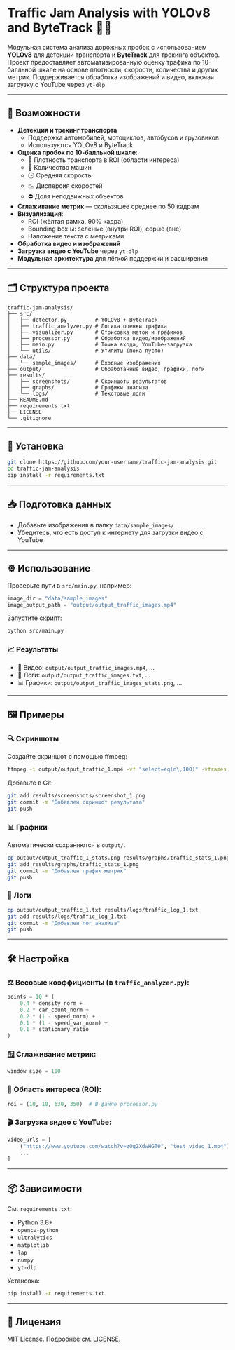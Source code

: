 # Traffic Jam Analysis with YOLOv8 and ByteTrack 🚦🚗

Модульная система анализа дорожных пробок с использованием **YOLOv8** для детекции транспорта и **ByteTrack** для трекинга объектов. Проект предоставляет автоматизированную оценку трафика по 10-балльной шкале на основе плотности, скорости, количества и других метрик. Поддерживается обработка изображений и видео, включая загрузку с YouTube через `yt-dlp`.

---

## 🔧 Возможности

- **Детекция и трекинг транспорта**
  - Поддержка автомобилей, мотоциклов, автобусов и грузовиков
  - Используются YOLOv8 и ByteTrack
- **Оценка пробок по 10-балльной шкале**:
  - 📏 Плотность транспорта в ROI (области интереса)
  - 🚗 Количество машин
  - 🕒 Средняя скорость
  - 📉 Дисперсия скоростей
  - ⛔ Доля неподвижных объектов
- **Сглаживание метрик** — скользящее среднее по 50 кадрам
- **Визуализация**:
  - ROI (жёлтая рамка, 90% кадра)
  - Bounding box'ы: зелёные (внутри ROI), серые (вне)
  - Наложение текста с метриками
- **Обработка видео и изображений**
- **Загрузка видео с YouTube** через `yt-dlp`
- **Модульная архитектура** для лёгкой поддержки и расширения

---

## 🗂 Структура проекта

```
traffic-jam-analysis/
├── src/
│   ├── detector.py         # YOLOv8 + ByteTrack
│   ├── traffic_analyzer.py # Логика оценки трафика
│   ├── visualizer.py       # Отрисовка меток и графиков
│   ├── processor.py        # Обработка видео/изображений
│   ├── main.py             # Точка входа, YouTube-загрузка
│   └── utils/              # Утилиты (пока пусто)
├── data/
│   └── sample_images/      # Входные изображения
├── output/                 # Обработанные видео, графики, логи
├── results/
│   ├── screenshots/        # Скриншоты результатов
│   ├── graphs/             # Графики анализа
│   └── logs/               # Текстовые логи
├── README.md
├── requirements.txt
├── LICENSE
└── .gitignore
```

---

## 🚀 Установка

```bash
git clone https://github.com/your-username/traffic-jam-analysis.git
cd traffic-jam-analysis
pip install -r requirements.txt
```

---

## 📥 Подготовка данных

- Добавьте изображения в папку `data/sample_images/`
- Убедитесь, что есть доступ к интернету для загрузки видео с YouTube

---

## ⚙️ Использование

Проверьте пути в `src/main.py`, например:

```python
image_dir = "data/sample_images"
image_output_path = "output/output_traffic_images.mp4"
```

Запустите скрипт:

```bash
python src/main.py
```

### 📈 Результаты

- 🎥 Видео: `output/output_traffic_images.mp4`, ...
- 📄 Логи: `output/output_traffic_images.txt`, ...
- 📊 Графики: `output/output_traffic_images_stats.png`, ...

---

## 🖼 Примеры

### 🔍 Скриншоты

Создайте скриншот с помощью ffmpeg:

```bash
ffmpeg -i output/output_traffic_1.mp4 -vf "select=eq(n\,100)" -vframes 1 results/screenshots/screenshot_1.png
```

Добавьте в Git:

```bash
git add results/screenshots/screenshot_1.png
git commit -m "Добавлен скриншот результата"
git push
```

### 📊 Графики

Автоматически сохраняются в `output/`.

```bash
cp output/output_traffic_1_stats.png results/graphs/traffic_stats_1.png
git add results/graphs/traffic_stats_1.png
git commit -m "Добавлен график метрик"
git push
```

### 📄 Логи

```bash
cp output/output_traffic_1.txt results/logs/traffic_log_1.txt
git add results/logs/traffic_log_1.txt
git commit -m "Добавлен лог анализа"
git push
```

---

## 🛠 Настройка

### ⚖️ Весовые коэффициенты (в `traffic_analyzer.py`):

```python
points = 10 * (
    0.4 * density_norm +
    0.2 * car_count_norm +
    0.2 * (1 - speed_norm) +
    0.1 * (1 - speed_var_norm) +
    0.1 * stationary_ratio
)
```

### 🪟 Сглаживание метрик:

```python
window_size = 100
```

### 📍 Область интереса (ROI):

```python
roi = (10, 10, 630, 350)  # В файле processor.py
```

### 🎬 Загрузка видео с YouTube:

```python
video_urls = [
    ("https://www.youtube.com/watch?v=zOq2XdwHGT0", "test_video_1.mp4"),
    ...
]
```

---

## 📦 Зависимости

См. `requirements.txt`:

- Python 3.8+
- `opencv-python`
- `ultralytics`
- `matplotlib`
- `lap`
- `numpy`
- `yt-dlp`

Установка:

```bash
pip install -r requirements.txt
```

---

## 📄 Лицензия

MIT License. Подробнее см. [LICENSE](./LICENSE).